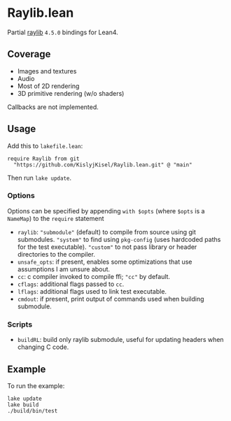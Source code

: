 # Raylib.lean

Partial [raylib](https://github.com/raysan5/raylib) `4.5.0` bindings for Lean4.

## Coverage

* Images and textures
* Audio
* Most of 2D rendering
* 3D primitive rendering (w/o shaders)

Callbacks are not implemented.

## Usage

Add this to `lakefile.lean`:
```
require Raylib from git
  "https://github.com/KislyjKisel/Raylib.lean.git" @ "main"
```

Then run `lake update`.

### Options

Options can be specified by appending `with $opts` (where `$opts` is a `NameMap`) to the `require` statement

* `raylib`:
  `"submodule"` (default) to compile from source using git submodules.
  `"system"` to find using `pkg-config` (uses hardcoded paths for the test executable).
  `"custom"` to not pass library or header directories to the compiler.
* `unsafe_opts`: if present, enables some optimizations that use assumptions I am unsure about.
* `cc`: c compiler invoked to compile ffi; `"cc"` by default.
* `cflags`: additional flags passed to `cc`.
* `lflags`: additional flags used to link test executable.
* `cmdout`: if present, print output of commands used when building submodule.

### Scripts

* `buildRL`: build only raylib submodule, useful for updating headers when changing C code.

## Example

To run the example:
```
lake update
lake build
./build/bin/test
```
